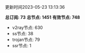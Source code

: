 更新时间2023-05-23 13:13:36

**总订阅: 73**
**总节点: 1451**
**有效节点: 748**
- v2ray节点: 630
- ss节点: 38
- trojan节点: 79
- ssr节点: 1
